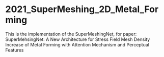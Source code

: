# 2021_SuperMeshing_2D_Metal_Forming

This is the implementation of the SuperMeshingNet, for paper: SuperMehsingNet: A New Architecture for Stress Field Mesh Density Increase of Metal Forming with Attention Mechanism and Perceptual Features
